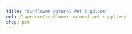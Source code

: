 ```yaml
---
title: "Sunflower Natural Pet Supplies"
url: /lawrence/sunflower-natural-pet-supplies/
shop: pet
---
```

